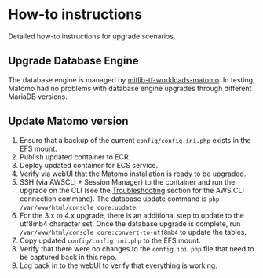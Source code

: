 # How-to instructions

Detailed how-to instructions for upgrade scenarios.

## Upgrade Database Engine

The database engine is managed by [mitlib-tf-workloads-matomo](https://github.com/mitlibraries/mitlib-tf-workloads-matomo). In testing, Matomo had no problems with database engine upgrades through different MariaDB versions.

## Update Matomo version

1. Ensure that a backup of the current `config/config.ini.php` exists in the EFS mount.
1. Publish updated container to ECR.
1. Deploy updated container for ECS service.
1. Verify via webUI that the Matomo installation is ready to be upgraded.
1. SSH (via AWSCLI + Session Manager) to the container and run the upgrade on the CLI (see the [Troubleshooting](./HOWTO-miscellaneous.md) section for the AWS CLI connection command). The database update command is `php /var/www/html/console core:update`.
1. For the 3.x to 4.x upgrade, there is an additional step to update to the utf8mb4 character set. Once the database upgrade is complete, run `/var/www/html/console core:convert-to-utf8mb4` to update the tables.
1. Copy updated `config/config.ini.php` to the EFS mount.
1. Verify that there were no changes to the `config.ini.php` file that need to be captured back in this repo.
1. Log back in to the webUI to verify that everything is working.
